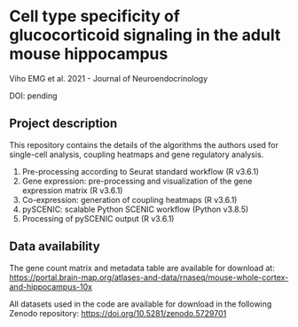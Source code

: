 # Cell type specificity of glucocorticoid signaling in the adult mouse hippocampus

Viho EMG et al. 2021 - Journal of Neuroendocrinology

DOI: pending

## Project description

This repository contains the details of the algorithms the authors used for single-cell analysis, coupling heatmaps and gene regulatory analysis.

1. Pre-processing according to Seurat standard workflow (R v3.6.1)
2. Gene expression: pre-processing and visualization of the gene expression matrix (R v3.6.1)
3. Co-expression: generation of coupling heatmaps (R v3.6.1)
4. pySCENIC: scalable Python SCENIC workflow (Python v3.8.5)
5. Processing of pySCENIC output (R v3.6.1)

## Data availability

The gene count matrix and metadata table are available for download at: https://portal.brain-map.org/atlases-and-data/rnaseq/mouse-whole-cortex-and-hippocampus-10x

All datasets used in the code are available for download in the following Zenodo repository: https://doi.org/10.5281/zenodo.5729701
